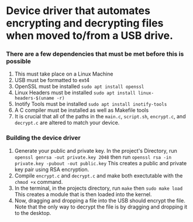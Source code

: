 <h1> Device driver that automates encrypting and decrypting files when moved to/from a USB drive. </h1>

<h3> There are a few dependencies that must be met before this is possible </h3>

1. This must take place on a Linux Machine
2. USB must be formatted to ext4
3. OpenSSL must be installed  ```sudo apt install openssl```
4. Linux Headers must be installed ```sudo apt install linux-headers-$(uname -r)```
5. Inotify Tools must be installed ```sudo apt install inotify-tools```
6. A C compiler must be installed as well as Makefile tools
7. It is crucial that all of the paths in the ```main.c```, ```script.sh```, ```encrypt.c```, and ```decrypt.c``` are altered to match your device.

<h3> Building the device driver </h3>

1. Generate your public and private key. In the project's Directory, run ```openssl genrsa -out private.key 2048``` then run ```openssl rsa -in private.key -pubout -out public.key``` This creates a public and private key pair using RSA encryption.
2. Compile ```encrypt.c``` and ```decrypt.c``` and make both exectutable with the ```chmod +x``` command.
3. In the terminal, in the projects directory, run ```make``` then ```sudo make load``` This creates a module that is then loaded into the kernel. 
4. Now, dragging and dropping a file into the USB should encrypt the file. Note that the only way to decrypt the file is by dragging and dropping it to the desktop.
